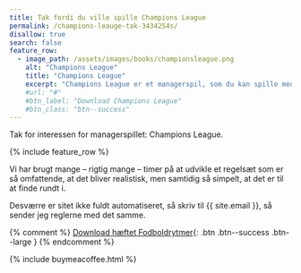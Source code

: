 ```yaml
---
title: Tak fordi du ville spille Champions League
permalink: /champions-leauge-tak-3434254s/
disallow: true
search: false
feature_row:
  - image_path: /assets/images/books/championsleague.png
    alt: "Champions League"
    title: "Champions League"
    excerpt: "Champions League er et managerspil, som du kan spille med levende brikker."
    #url: "#"
    #btn_label: "Download Champions League"
    #btn_class: "btn--success"
---
```


Tak for interessen for managerspillet: Champions League.

{% include feature_row %}

Vi har brugt mange – rigtig mange – timer på at udvikle et regelsæt som er så omfattende, at det bliver realistisk, men samtidig så simpelt, at det er til at finde rundt i.

Desværre er sitet ikke fuldt automatiseret, så skriv til {{ site.email }}, så sender jeg reglerne med det samme.

{% comment %}
[Download hæftet Fodboldrytmer](/assets/pdf/paid/fodboldrytmer-2005.pdf){: .btn .btn--success .btn--large }
{% endcomment %}

{% include buymeacoffee.html %}
